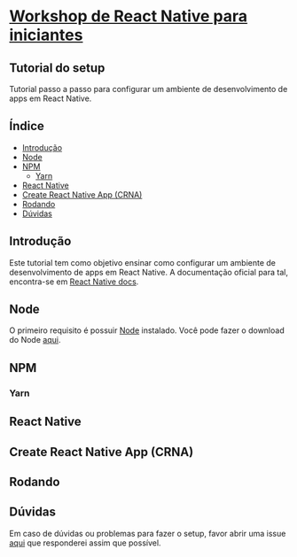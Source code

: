 # [Workshop de React Native para iniciantes](https://www.meetup.com/pt-BR/Frontend-Dev-SP-Meetup/events/246295953/)

## Tutorial do setup
Tutorial passo a passo para configurar um ambiente de desenvolvimento de apps em React Native.

## Índice
- [Introdução](#introdução)
- [Node](#node)
- [NPM](#npm)
  - [Yarn](#yarn)
- [React Native](#react-native)
- [Create React Native App (CRNA)](#create-react-native-app-crna)
- [Rodando](#rodando)
- [Dúvidas](#dúvidas)

## Introdução
Este tutorial tem como objetivo ensinar como configurar um ambiente de desenvolvimento de apps em React Native.
A documentação oficial para tal, encontra-se em [React Native docs](https://facebook.github.io/react-native/docs/getting-started.html).
## Node
O primeiro requisito é possuir [Node](https://nodejs.org) instalado. Você pode fazer o download do Node [aqui](https://nodejs.org/en/download/).
## NPM
### Yarn
## React Native
## Create React Native App (CRNA)
## Rodando
## Dúvidas
Em caso de dúvidas ou problemas para fazer o setup, favor abrir uma issue [aqui](https://github.com/jgcmarins/react-native-cryptocurrency/issues) que responderei assim que possível.
